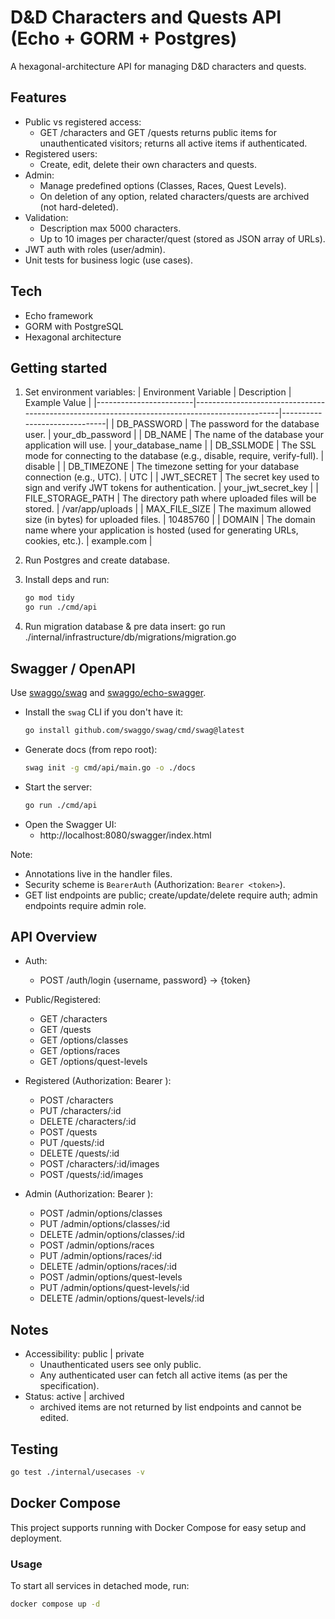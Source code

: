 # D&D Characters and Quests API (Echo + GORM + Postgres)

A hexagonal-architecture API for managing D&D characters and quests.

## Features

- Public vs registered access:
  - GET /characters and GET /quests returns public items for unauthenticated visitors; returns all active items if authenticated.
- Registered users:
  - Create, edit, delete their own characters and quests.
- Admin:
  - Manage predefined options (Classes, Races, Quest Levels).
  - On deletion of any option, related characters/quests are archived (not hard-deleted).
- Validation:
  - Description max 5000 characters.
  - Up to 10 images per character/quest (stored as JSON array of URLs).
- JWT auth with roles (user/admin).
- Unit tests for business logic (use cases).

## Tech

- Echo framework
- GORM with PostgreSQL
- Hexagonal architecture

## Getting started

1. Set environment variables:
| Environment Variable   | Description                                                                                   | Example Value                |
|------------------------|-----------------------------------------------------------------------------------------------|------------------------------|
| DB_PASSWORD            | The password for the database user.                                                           | your_db_password             |
| DB_NAME                | The name of the database your application will use.                                           | your_database_name           |
| DB_SSLMODE             | The SSL mode for connecting to the database (e.g., disable, require, verify-full).           | disable                      |
| DB_TIMEZONE            | The timezone setting for your database connection (e.g., UTC).                               | UTC                          |
| JWT_SECRET             | The secret key used to sign and verify JWT tokens for authentication.                        | your_jwt_secret_key          |
| FILE_STORAGE_PATH      | The directory path where uploaded files will be stored.                                       | /var/app/uploads             |
| MAX_FILE_SIZE          | The maximum allowed size (in bytes) for uploaded files.                                       | 10485760                     |
| DOMAIN                 | The domain name where your application is hosted (used for generating URLs, cookies, etc.).   | example.com                  |

2. Run Postgres and create database.

3. Install deps and run:
   ```bash
   go mod tidy
   go run ./cmd/api
   ```

4. Run migration database & pre data insert:
   go run ./internal/infrastructure/db/migrations/migration.go 

## Swagger / OpenAPI

Use [swaggo/swag](https://github.com/swaggo/swag) and [swaggo/echo-swagger](https://github.com/swaggo/echo-swagger).

- Install the `swag` CLI if you don't have it:
  ```bash
  go install github.com/swaggo/swag/cmd/swag@latest
  ```
- Generate docs (from repo root):
  ```bash
  swag init -g cmd/api/main.go -o ./docs
  ```
- Start the server:
  ```bash
  go run ./cmd/api
  ```
- Open the Swagger UI:
  - http://localhost:8080/swagger/index.html

Note:
- Annotations live in the handler files.
- Security scheme is `BearerAuth` (Authorization: `Bearer <token>`).
- GET list endpoints are public; create/update/delete require auth; admin endpoints require admin role.

## API Overview

- Auth:
  - POST /auth/login {username, password} -> {token}

- Public/Registered:
  - GET /characters
  - GET /quests
  - GET /options/classes
  - GET /options/races
  - GET /options/quest-levels

- Registered (Authorization: Bearer <token>):
  - POST /characters
  - PUT /characters/:id
  - DELETE /characters/:id
  - POST /quests
  - PUT /quests/:id
  - DELETE /quests/:id
  - POST /characters/:id/images
  - POST /quests/:id/images

- Admin (Authorization: Bearer <admin token>):
  - POST /admin/options/classes
  - PUT /admin/options/classes/:id
  - DELETE /admin/options/classes/:id
  - POST /admin/options/races
  - PUT /admin/options/races/:id
  - DELETE /admin/options/races/:id
  - POST /admin/options/quest-levels
  - PUT /admin/options/quest-levels/:id
  - DELETE /admin/options/quest-levels/:id

## Notes

- Accessibility: public | private
  - Unauthenticated users see only public.
  - Any authenticated user can fetch all active items (as per the specification).
- Status: active | archived
  - archived items are not returned by list endpoints and cannot be edited.

## Testing

```bash
go test ./internal/usecases -v
```

## Docker Compose

This project supports running with Docker Compose for easy setup and deployment.

### Usage

To start all services in detached mode, run:

```bash
docker compose up -d
```

